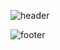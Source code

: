 
![header](https://capsule-render.vercel.app/api?type=cylinder&color=auto&height=300&section=header&text="Welcome%20to%20Hooni's%20Github!"&fontSize=90)

![footer](https://capsule-render.vercel.app/api?type=rounded&color=auto&height=50&section=footer)
